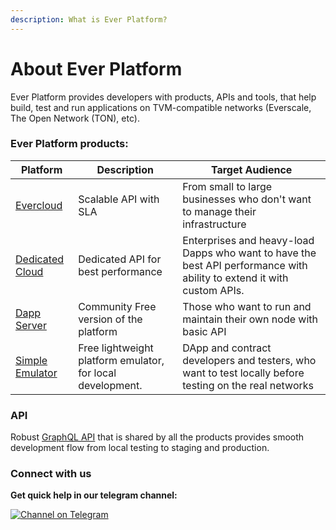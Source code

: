 ```yaml
---
description: What is Ever Platform?
---
```


# About Ever Platform

Ever Platform provides developers with products, APIs and tools, that help build, test and run applications on  TVM-compatible networks (Everscale, The Open Network (TON), etc).

### Ever Platform products:

| Platform                                              | Description                                                | Target Audience                                                                                                        |
| ----------------------------------------------------- | ---------------------------------------------------------- | ---------------------------------------------------------------------------------------------------------------------- |
| [Evercloud](products/evercloud/)                      | Scalable API with SLA                                      | From small to large businesses who don't want to manage their infrastructure                                           |
| [Dedicated Cloud](use-cases/infrastructure-provider/) | Dedicated API for best performance                         | Enterprises and heavy-load Dapps who want to have the best API performance with ability to extend it with custom APIs. |
| [Dapp Server](products/dapp-server-ds.md)             | Community Free version of the platform                     | Those who want to run and maintain their own node with basic API                                                       |
| [Simple Emulator](products/simple-emulator-se/)       | Free lightweight platform emulator, for local development. | DApp and contract developers and testers, who want to test locally before testing on the real networks                 |

### API

Robust [GraphQL API](reference/graphql-api/) that is shared by all the products provides smooth development flow from local testing to staging and production.

### Connect with us

**Get quick help in our telegram channel:**

[![Channel on Telegram](https://img.shields.io/badge/chat-on%20telegram-9cf.svg)](https://t.me/ever\_sdk)
